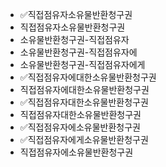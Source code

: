 - ✅직접점유자소유물반환청구권
- 직접점유자소유물반환청구권
- 소유물반환청구권-직접점유자
- 소유물반환청구권-직접점유자에
- 소유물반환청구권-직접점유자에게
- ✅직접점유자에대한소유물반환청구권
- 직접점유자에대한소유물반환청구권
- ✅직접점유자대한소유물반환청구권
- 직접점유자대한소유물반환청구권
- ✅직접점유자에소유물반환청구권
- ✅직접점유자에게소유물반환청구권
- 직접점유자에소유물반환청구권